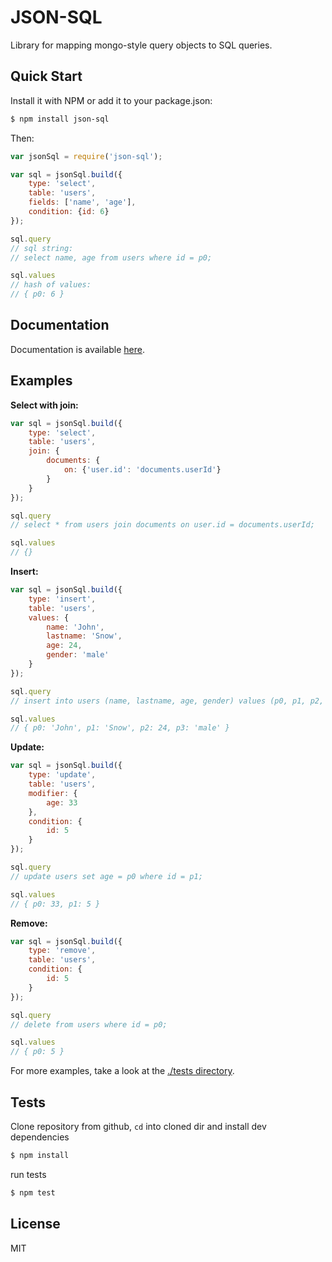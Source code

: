 # JSON-SQL

Library for mapping mongo-style query objects to SQL queries.

## Quick Start

Install it with NPM or add it to your package.json:

``` bash
$ npm install json-sql
```

Then:

``` js
var jsonSql = require('json-sql');

var sql = jsonSql.build({
	type: 'select',
	table: 'users',
	fields: ['name', 'age'],
	condition: {id: 6}
});

sql.query
// sql string:
// select name, age from users where id = p0;

sql.values
// hash of values:
// { p0: 6 }
```

## Documentation

Documentation is available [here](./docs).

## Examples

__Select with join:__

``` js
var sql = jsonSql.build({
	type: 'select',
	table: 'users',
	join: {
		documents: {
			on: {'user.id': 'documents.userId'}
		}
	}
});

sql.query
// select * from users join documents on user.id = documents.userId;

sql.values
// {}
```

__Insert:__

``` js
var sql = jsonSql.build({
	type: 'insert',
	table: 'users',
	values: {
		name: 'John',
		lastname: 'Snow',
		age: 24,
		gender: 'male'
	}
});

sql.query
// insert into users (name, lastname, age, gender) values (p0, p1, p2, p3);

sql.values
// { p0: 'John', p1: 'Snow', p2: 24, p3: 'male' }
```

__Update:__

``` js
var sql = jsonSql.build({
	type: 'update',
	table: 'users',
	modifier: {
		age: 33
	},
	condition: {
		id: 5
	}
});

sql.query
// update users set age = p0 where id = p1;

sql.values
// { p0: 33, p1: 5 }
```

__Remove:__

``` js
var sql = jsonSql.build({
	type: 'remove',
	table: 'users',
	condition: {
		id: 5
	}
});

sql.query
// delete from users where id = p0;

sql.values
// { p0: 5 }
```

For more examples, take a look at the [./tests directory](./tests).

## Tests

Clone repository from github, `cd` into cloned dir and install dev dependencies

``` bash
$ npm install
```

run tests

``` bash
$ npm test
```

## License

MIT